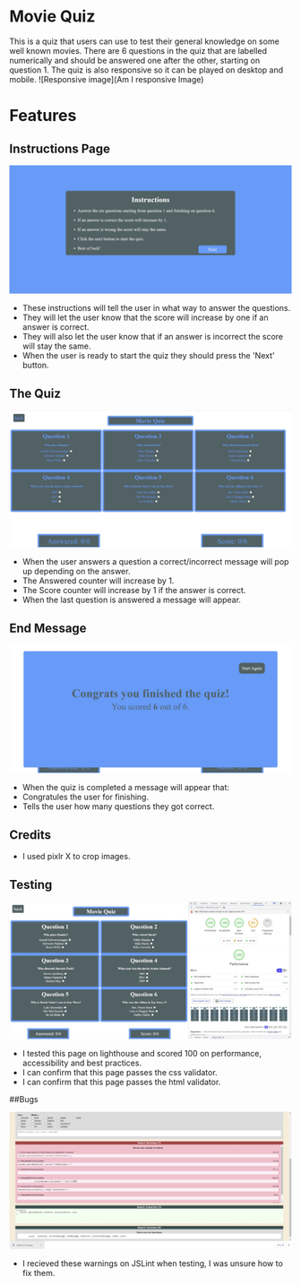 # Movie Quiz

This is a quiz that users can use to test their general knowledge on some well known movies.
There are 6 questions in the quiz that are labelled numerically and should be answered one after the other, starting on question 1.
The quiz is also responsive so it can be played on desktop and mobile.
![Responsive image](Am I responsive Image)

# Features

## Instructions Page

![Responsive image](Assets/Images/Instructions-Image.jpg)

- These instructions will tell the user in what way to answer the questions.
- They will let the user know that the score will increase by one if an answer is correct.
- They will also let the user know that if an answer is incorrect the score will stay the same.
- When the user is ready to start the quiz they should press the 'Next' button.


## The Quiz

![Responsive image](Assets/Images/Quiz-Image.jpg)

- When the user answers a question a correct/incorrect message will pop up depending on the answer.
- The Answered counter will increase by 1.
- The Score counter will increase by 1 if the answer is correct.
- When the last question is answered a message will appear.


## End Message 

![Responsive image](Assets/Images/EndResult-Image.jpg)

- When the quiz is completed a message will appear that:
- Congratules the user for finishing.
- Tells the user how many questions they got correct.

## Credits

- I used pixlr X to crop images.

## Testing

![Responsive image](Assets/Images/lighthouse-test.jpg)

- I tested this page on lighthouse and scored 100 on performance, accessibility and best practices.
- I can confirm that this page passes the css validator.
- I can confirm that this page passes the html validator.

##Bugs

![Responsive image](Assets/Images/JSLint-image.jpg)

- I recieved these warnings on JSLint when testing, I was unsure how to fix them.




